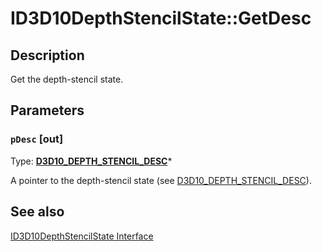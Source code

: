 # ID3D10DepthStencilState::GetDesc

## Description

Get the depth-stencil state.

## Parameters

### `pDesc` [out]

Type: **[D3D10_DEPTH_STENCIL_DESC](https://learn.microsoft.com/windows/desktop/api/d3d10/ns-d3d10-d3d10_depth_stencil_desc)***

A pointer to the depth-stencil state (see [D3D10_DEPTH_STENCIL_DESC](https://learn.microsoft.com/windows/desktop/api/d3d10/ns-d3d10-d3d10_depth_stencil_desc)).

## See also

[ID3D10DepthStencilState Interface](https://learn.microsoft.com/windows/desktop/api/d3d10/nn-d3d10-id3d10depthstencilstate)